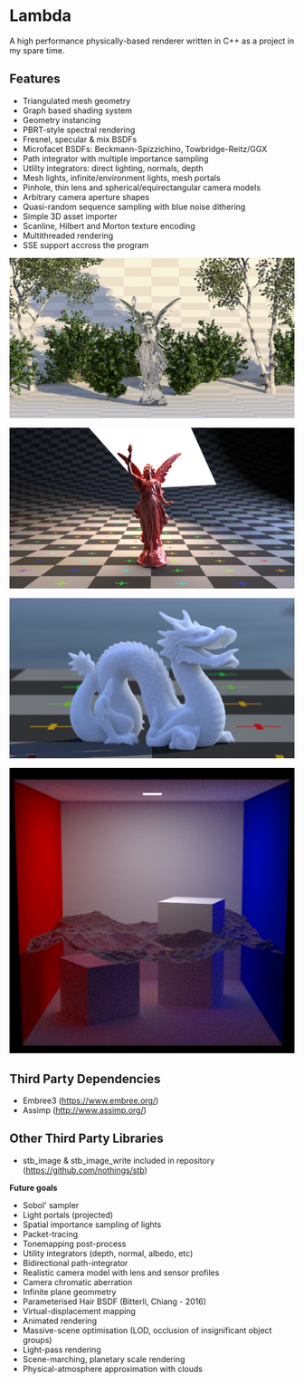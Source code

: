 # Lambda
A high performance physically-based renderer written in C++ as a project in my spare time.

## Features
- Triangulated mesh geometry
- Graph based shading system
- Geometry instancing
- PBRT-style spectral rendering
- Fresnel, specular & mix BSDFs
- Microfacet BSDFs: Beckmann-Spizzichino, Towbridge-Reitz/GGX
- Path integrator with multiple importance sampling
- Utlilty integrators: direct lighting, normals, depth
- Mesh lights, infinite/environment lights, mesh portals
- Pinhole, thin lens and spherical/equirectangular camera models
- Arbitrary camera aperture shapes
- Quasi-random sequence sampling with blue noise dithering
- Simple 3D asset importer
- Scanline, Hilbert and Morton texture encoding
- Multithreaded rendering
- SSE support accross the program

![Transparency in materials (leaves).](https://github.com/Zoophish/Lambda/blob/master/repo_resources/lucyinnature.png)

![Blackbody lamps and MixBSDF](https://github.com/Zoophish/Lambda/blob/master/repo_resources/lucy_blackbody.png)

![Volumetric Scattering](https://github.com/Zoophish/Lambda/blob/master/repo_resources/volumetric_dragon.png)

![Ocean render test @400spp](https://github.com/Zoophish/Lambda/blob/master/repo_resources/ocean_2.png)

## Third Party Dependencies
- Embree3 (https://www.embree.org/)
- Assimp (http://www.assimp.org/)

## Other Third Party Libraries
- stb_image & stb_image_write included in repository (https://github.com/nothings/stb)

 **Future goals**
 - Sobol' sampler
 - Light portals (projected)
 - Spatial importance sampling of lights
 - Packet-tracing
 - Tonemapping post-process
 - Utility integrators (depth, normal, albedo, etc)
 - Bidirectional path-integrator
 - Realistic camera model with lens and sensor profiles
 - Camera chromatic aberration
 - Infinite plane geommetry
 - Parameterised Hair BSDF (Bitterli, Chiang - 2016)
 - Virtual-displacement mapping
 - Animated rendering
 - Massive-scene optimisation (LOD, occlusion of insignificant object groups)
 - Light-pass rendering
 - Scene-marching, planetary scale rendering
 - Physical-atmosphere approximation with clouds